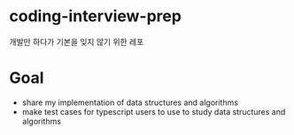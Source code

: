 # coding-interview-prep

개발만 하다가 기본을 잊지 않기 위한 레포


# Goal
- share my implementation of data structures and algorithms
- make test cases for typescript users to use to study data structures and algorithms
